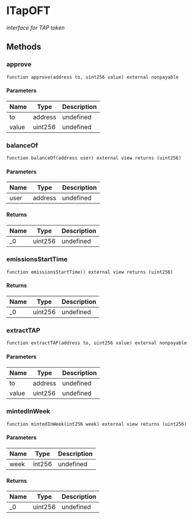 # ITapOFT







*interface for TAP token*

## Methods

### approve

```solidity
function approve(address to, uint256 value) external nonpayable
```





#### Parameters

| Name | Type | Description |
|---|---|---|
| to | address | undefined |
| value | uint256 | undefined |

### balanceOf

```solidity
function balanceOf(address user) external view returns (uint256)
```





#### Parameters

| Name | Type | Description |
|---|---|---|
| user | address | undefined |

#### Returns

| Name | Type | Description |
|---|---|---|
| _0 | uint256 | undefined |

### emissionsStartTime

```solidity
function emissionsStartTime() external view returns (uint256)
```






#### Returns

| Name | Type | Description |
|---|---|---|
| _0 | uint256 | undefined |

### extractTAP

```solidity
function extractTAP(address to, uint256 value) external nonpayable
```





#### Parameters

| Name | Type | Description |
|---|---|---|
| to | address | undefined |
| value | uint256 | undefined |

### mintedInWeek

```solidity
function mintedInWeek(int256 week) external view returns (uint256)
```





#### Parameters

| Name | Type | Description |
|---|---|---|
| week | int256 | undefined |

#### Returns

| Name | Type | Description |
|---|---|---|
| _0 | uint256 | undefined |




